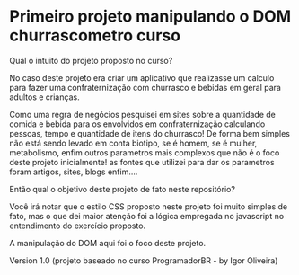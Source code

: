 # Primeiro projeto manipulando o DOM churrascometro curso

Qual o intuito do projeto proposto no curso?

No caso deste projeto era criar um aplicativo que realizasse um calculo para fazer uma confraternização com churrasco e bebidas em geral para adultos e crianças.

Como uma regra de negócios pesquisei em sites sobre a quantidade de comida e bebida para os envolvidos em confraternização calculando pessoas, tempo e quantidade de itens do churrasco!
De forma bem simples não está sendo levado em conta biotipo, se é homem, se é mulher, metabolismo, enfim outros parametros mais complexos que não é o foco deste projeto inicialmente! as fontes que utilizei para dar os parametros foram artigos, sites, blogs enfim....


Então qual o objetivo deste projeto de fato neste repositório?

Você irá notar que o estilo CSS proposto neste projeto foi muito simples de fato, mas o que dei maior atenção foi a lógica empregada no javascript no entendimento do exercício proposto.

A manipulação do DOM aqui foi o foco deste projeto.

Version 1.0 (projeto baseado no curso ProgramadorBR - by Igor Oliveira)
